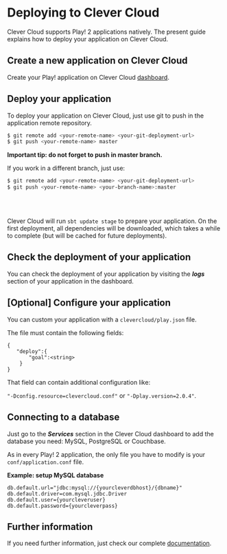 # Deploying to Clever Cloud

Clever Cloud supports Play! 2 applications natively. The present guide explains how to deploy your application on Clever Cloud.

## Create a new application on Clever Cloud

Create your Play! application on Clever Cloud [dashboard](http://console.clever-cloud.com).

## Deploy your application

To deploy your application on Clever Cloud, just use git to push in the application remote repository.


```bash
$ git remote add <your-remote-name> <your-git-deployment-url>
$ git push <your-remote-name> master
```

**Important tip: do not forget to push in master branch.**

If you work in a different branch, just use: 
```bash
$ git remote add <your-remote-name> <your-git-deployment-url>
$ git push <your-remote-name> <your-branch-name>:master
```
<br/>
<br/>

Clever Cloud will run `sbt update stage` to prepare your application. On the first deployment, all dependencies will be downloaded, which takes a while to complete (but will be cached for future deployments).


## Check the deployment of your application

You can check the deployment of your application by visiting the ***logs*** section of your application in the dashboard.


## [Optional] Configure your application
You can custom your application with a `clevercloud/play.json` file.

The file must contain the following fields:
```
{
   "deploy":{
	   "goal":<string>
	}
}
```

That field can contain additional configuration like:

`"-Dconfig.resource=clevercloud.conf"` or `"-Dplay.version=2.0.4"`.

## Connecting to a database

Just go to the ***Services*** section in the Clever Cloud dashboard to add the database you need: MySQL, PostgreSQL or Couchbase.

As in every Play! 2 application, the only file you have to modify is your `conf/application.conf` file.

**Example: setup MySQL database**

```
db.default.url="jdbc:mysql://{yourcleverdbhost}/{dbname}"
db.default.driver=com.mysql.jdbc.Driver
db.default.user={yourcleveruser}
db.default.password={yourcleverpass}
```

## Further information
If you need further information, just check our complete [documentation](http://doc.clever-cloud.com/java/play-framework-2/).